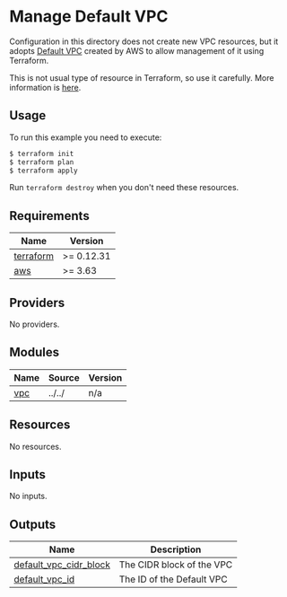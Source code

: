 # Manage Default VPC

Configuration in this directory does not create new VPC resources, but it adopts [Default VPC](https://docs.aws.amazon.com/AmazonVPC/latest/UserGuide/default-vpc.html) created by AWS to allow management of it using Terraform.

This is not usual type of resource in Terraform, so use it carefully. More information is [here](https://www.terraform.io/docs/providers/aws/r/default_vpc.html).

## Usage

To run this example you need to execute:

```bash
$ terraform init
$ terraform plan
$ terraform apply
```

Run `terraform destroy` when you don't need these resources.

<!-- BEGINNING OF PRE-COMMIT-TERRAFORM DOCS HOOK -->
## Requirements

| Name | Version |
|------|---------|
| <a name="requirement_terraform"></a> [terraform](#requirement\_terraform) | >= 0.12.31 |
| <a name="requirement_aws"></a> [aws](#requirement\_aws) | >= 3.63 |

## Providers

No providers.

## Modules

| Name | Source | Version |
|------|--------|---------|
| <a name="module_vpc"></a> [vpc](#module\_vpc) | ../../ | n/a |

## Resources

No resources.

## Inputs

No inputs.

## Outputs

| Name | Description |
|------|-------------|
| <a name="output_default_vpc_cidr_block"></a> [default\_vpc\_cidr\_block](#output\_default\_vpc\_cidr\_block) | The CIDR block of the VPC |
| <a name="output_default_vpc_id"></a> [default\_vpc\_id](#output\_default\_vpc\_id) | The ID of the Default VPC |
<!-- END OF PRE-COMMIT-TERRAFORM DOCS HOOK -->

